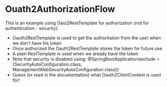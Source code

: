 # Ouath2AuthorizationFlow

This is an example using Oaut2RestTemplate for authorization (not for authentication - security):
* Oauth2RestTemplate is used to get the authoritation from the user when we don't have his token
* Once authorized the Oauth2RestTemplate stores the token for future use
* A plain RestTemplate is used when we aready have the token
* Note that security is disabled using: @SpringBootApplication(exclude = {SecurityAutoConfiguration.class, ManagementWebSecurityAutoConfiguration.class})
* Guess (or read in the documentation) what Oauth2ClientContext is used for!
